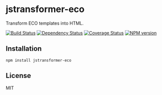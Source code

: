 # jstransformer-eco

Transform ECO templates into HTML.

[![Build Status](https://img.shields.io/travis/jstransformers/jstransformer-eco/master.svg)](https://travis-ci.org/jstransformers/jstransformer-eco)
[![Dependency Status](https://img.shields.io/david/jstransformers/jstransformer-eco.svg)](https://david-dm.org/jstransformers/jstransformer-eco)
[![Coverage Status](https://img.shields.io/coveralls/jstransformers/jstransformer-eco/master.svg)](https://coveralls.io/r/jstransformers/jstransformer-eco?branch=master)
[![NPM version](https://img.shields.io/npm/v/jstransformer-eco.svg)](https://www.npmjs.org/package/jstransformer-eco)

## Installation

    npm install jstransformer-eco

## License

  MIT
